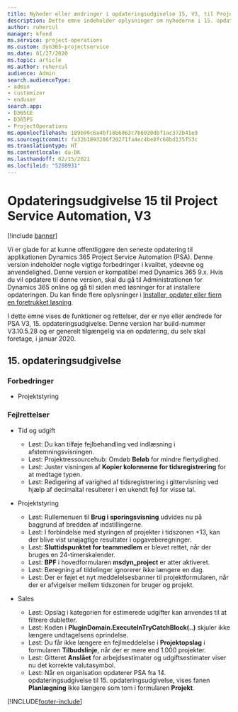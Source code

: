 ```yaml
---
title: Nyheder eller ændringer i opdateringsudgivelse 15, V3, til Project Service Automation
description: Dette emne indeholder oplysninger om nyhederne i 15. opdateringsudgivelse til Project Service Automation, V3.
author: ruhercul
manager: kfend
ms.service: project-operations
ms.custom: dyn365-projectservice
ms.date: 01/27/2020
ms.topic: article
ms.author: ruhercul
audience: Admin
search.audienceType:
- admin
- customizer
- enduser
search.app:
- D365CE
- D365PS
- ProjectOperations
ms.openlocfilehash: 189b99c6a4bf18b6063c7b6020dbf1ac372b41e9
ms.sourcegitcommit: fa32b1893286f20271fa4ec4be8fc68bd135f53c
ms.translationtype: HT
ms.contentlocale: da-DK
ms.lasthandoff: 02/15/2021
ms.locfileid: "5280931"
---
```

# <a name="project-service-automation-update-release-15-v3"></a>Opdateringsudgivelse 15 til Project Service Automation, V3

[!include [banner](../includes/psa-now-project-operations.md)]

Vi er glade for at kunne offentliggøre den seneste opdatering til applikationen Dynamics 365 Project Service Automation (PSA). Denne version indeholder nogle vigtige forbedringer i kvalitet, ydeevne og anvendelighed. Denne version er kompatibel med Dynamics 365 9.x. Hvis du vil opdatere til denne version, skal du gå til Administrationen for Dynamics 365 online og gå til siden med løsninger for at installere opdateringen. Du kan finde flere oplysninger i [Installer, opdater eller fjern en foretrukket løsning](https://docs.microsoft.com/power-platform/admin/install-remove-preferred-solution).

I dette emne vises de funktioner og rettelser, der er nye eller ændrede for PSA V3, 15. opdateringsudgivelse. Denne version har build-nummer V3.10.5.28 og er generelt tilgængelig via en opdatering, du selv skal foretage, i januar 2020.

## <a name="update-release-15"></a>15. opdateringsudgivelse 

### <a name="enhancements"></a>Forbedringer

- Projektstyring

### <a name="bug-fixes"></a>Fejlrettelser

- Tid og udgift

  - Løst: Du kan tilføje fejlbehandling ved indlæsning i afstemningsvisningen.
  - Løst: Projektressourcehub: Omdøb **Beløb** for mindre flertydighed.
  - Løst: Juster visningen af **Kopier kolonnerne for tidsregistrering** for at medtage typen.
  - Løst: Redigering af varighed af tidsregistrering i gittervisning ved hjælp af decimaltal resulterer i en ukendt fejl for visse tal.

- Projektstyring

  - Løst: Rullemenuen til **Brug i sporingsvisning** udvides nu på baggrund af bredden af indstillingerne.
  - Løst: I forbindelse med styringen af projekter i tidszonen +13, kan der blive vist unøjagtige resultater i opgaveberegninger.
  - Løst: **Sluttidspunktet for teammedlem** er blevet rettet, når der bruges en 24-timerskalender.
  - Løst: **BPF** i hovedformularen **msdyn_project** er atter aktiveret.
  - Løst: Beregning af tildelinger ignorerer ikke længere en dag.
  - Løst: Der er føjet et nyt meddelelsesbanner til projektformularen, når der er afvigelser mellem tidszonen for bruger og projekt.

- Sales

  - Løst: Opslag i kategorien for estimerede udgifter kan anvendes til at filtrere dubletter.
  - Løst: Koden i **PluginDomain.ExecuteInTryCatchBlock(..)** skjuler ikke længere undtagelsens oprindelse.
  - Løst: Du får ikke længere en fejlmeddelelse i **Projektopslag** i formularen **Tilbudslinje**, når der er mere end 1.000 projekter.
  - Løst: Gitteret **Anslået** for arbejdsestimater og udgiftsestimater viser nu det korrekte valutasymbol.
  - Løst: Når en organisation opdaterer PSA fra 14. opdateringsudgivelse til 15. opdateringsudgivelse, vises fanen **Planlægning** ikke længere som tom i formularen **Projekt**.


[!INCLUDE[footer-include](../includes/footer-banner.md)]